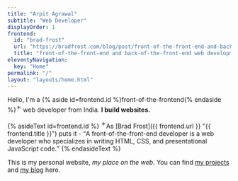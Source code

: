```yaml
---
title: "Arpit Agrawal"
subtitle: "Web Developer"
displayOrder: 1
frontend:
  id: "brad-frost"
  url: "https://bradfrost.com/blog/post/front-of-the-front-end-and-back-of-the-front-end-web-development/"
  title: "front-of-the-front-end and back-of-the-front-end web development"
eleventyNavigation:
  key: "Home"
permalink: "/"
layout: "layouts/home.html"
---
```


Hello, I'm a {% aside id=frontend.id %}front-of-the-frontend{% endaside %}<sup>＊</sup> web developer from India. **I build&nbsp;websites.**

{% asideText id=frontend.id %}
<sup>＊</sup>As [Brad Frost]({{ frontend.url }} "{{ frontend.title }}") puts it - <q>A front-of-the-front-end developer is a web developer who specializes in writing HTML, CSS, and presentational JavaScript code.</q>
{% endasideText %}

This is my personal website, _my place on the web_. You can find [my projects](/projects) and [my blog](/blog)&nbsp;here.
